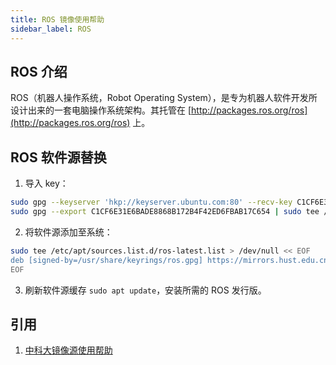 ```yaml
---
title: ROS 镜像使用帮助
sidebar_label: ROS
---
```


## ROS 介绍

ROS（机器人操作系统，Robot Operating System），是专为机器人软件开发所设计出来的一套电脑操作系统架构。其托管在 [http://packages.ros.org/ros](http://packages.ros.org/ros) 上。

## ROS 软件源替换

1. 导入 key：

```bash
sudo gpg --keyserver 'hkp://keyserver.ubuntu.com:80' --recv-key C1CF6E31E6BADE8868B172B4F42ED6FBAB17C654
sudo gpg --export C1CF6E31E6BADE8868B172B4F42ED6FBAB17C654 | sudo tee /usr/share/keyrings/ros.gpg > /dev/null
```

2. 将软件源添加至系统：

```bash
sudo tee /etc/apt/sources.list.d/ros-latest.list > /dev/null << EOF
deb [signed-by=/usr/share/keyrings/ros.gpg] https://mirrors.hust.edu.cn/ros/ubuntu $(lsb_release -sc) main
EOF
```

3. 刷新软件源缓存 `sudo apt update`，安装所需的 ROS 发行版。

## 引用

1. [中科大镜像源使用帮助](https://mirrors.ustc.edu.cn/help/ros.html)
